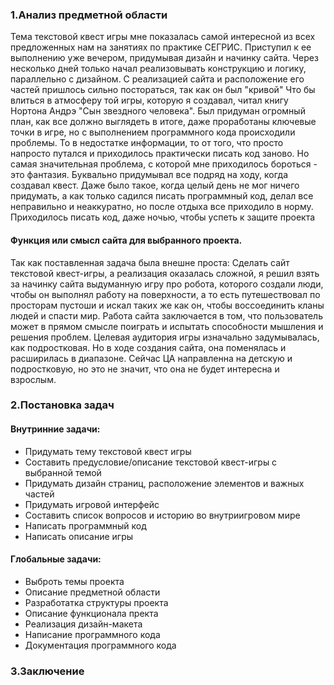 ### 1.Анализ предметной области
  Тема текстовой квест игры мне показалась самой интересной из всех предложенных нам на занятиях по практике СЕГРИС. Приступил к ее выполнению уже вечером, придумывая дизайн и начинку сайта. Через несколько дней только начал реализовывать конструкцию и логику, параллельно с дизайном.
  С реализацией сайта и расположение его частей пришлось сильно постораться, так как он был "кривой"
Что бы влиться в атмосферу той игры, которую я создавал, читал книгу Нортона Андрэ "Сын звездного человека". Был придуман огромный план, как все должно выглядеть в итоге, даже проработаны ключевые точки в игре, но с выполнением программного кода происходили проблемы. То в недостатке информации, то от того, что просто напросто путался и приходилось практически писать код заново. Но самая значительная проблема, с которой мне приходилось бороться - это фантазия. Буквально придумывал все подряд на ходу, когда создавал квест. Даже было такое, когда целый день не мог ничего придумать, а как только садился писать программный код, делал все неправильно и неаккуратно, но после отдыха все приходило в норму. Приходилось писать код, даже ночью, чтобы успеть к защите проекта

#### Функция или смысл сайта для выбранного проекта.
  Так как поставленная задача была внешне проста: Сделать сайт текстовой квест-игры, а реализация оказалась сложной, я решил взять за начинку сайта выдуманную игру про робота, которого создали люди, чтобы он выполнял работу на поверхности, а то есть путешествовал по просторам пустоши и искал таких же как он, чтобы воссоединить кланы людей и спасти мир.
  Работа сайта заключается в том, что пользователь может в прямом смысле поиграть и испытать способности мышления и решения проблем. Целевая аудитория игры изначально задумывалась, как подростковая. Но в ходе создания сайта, она поменялась и расширилась в диапазоне. Сейчас ЦА направленна на детскую и подростковую, но это не значит, что она не будет интересна и взрослым.

### 2.Постановка задач
#### Внутринние задачи:
+ Придумать тему текстовой квест игры
+ Составить предусловие/описание текстовой квест-игры с выбранной темой
+ Придумать дизайн страниц, расположение элементов и важных частей
+ Придумать игровой интерфейс
+ Составить список вопросов и историю во внутриигровом мире
+ Написать программный код
+ Написать описание игры
#### Глобальные задачи:
+ Выброть темы проекта
+ Описание предметной области
+ Разработатка структуры проекта
+ Описание функционала пректа
+ Реализация дизайн-макета
+ Написание программного кода
+ Документация программного кода
### 3.Заключение

